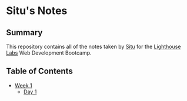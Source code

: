 # Situ's Notes

## Summary 

This repository contains all of the notes taken by [Situ](https://github.com/Situ2000) for the [Lighthouse Labs](https://www.lighthouselabs.ca/) Web Development Bootcamp.

## Table of Contents

* [Week 1](/Week_1/)
  * [Day 1](/Week_1/Day_1/)